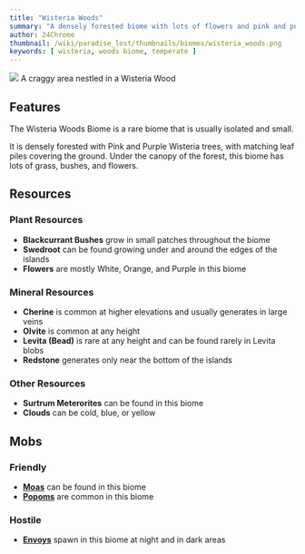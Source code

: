 ```yaml
---
title: "Wisteria Woods"
summary: "A densely forested biome with lots of flowers and pink and purple Wisteria trees"
author: 24Chrome
thumbnail: /wiki/paradise_lost/thumbnails/biomes/wisteria_woods.png
keywords: [ wisteria, woods biome, temperate ]
---
```


<img src="/wiki/paradise_lost/biomes/wisteria_woods.png">
A craggy area nestled in a Wisteria Wood

## Features
The Wisteria Woods Biome is a rare biome that is usually isolated and small. 

It is densely forested with Pink and Purple Wisteria trees, with matching leaf piles covering the ground.
Under the canopy of the forest, this biome has lots of grass, bushes, and flowers.


## Resources

### Plant Resources
* **Blackcurrant Bushes** grow in small patches throughout the biome
* **Swedroot** can be found growing under and around the edges of the islands
* **Flowers** are mostly White, Orange, and Purple in this biome

### Mineral Resources
* **Cherine** is common at higher elevations and usually generates in large veins
* **Olvite** is common at any height
* **Levita (Bead)** is rare at any height and can be found rarely in Levita blobs
* **Redstone** generates only near the bottom of the islands

### Other Resources
* **Surtrum Meterorites** can be found in this biome
* **Clouds** can be cold, blue, or yellow

## Mobs

### Friendly
* **[Moas](/wiki/paradise-lost/mobs/moa/)** can be found in this biome
* **[Popoms](/wiki/paradise-lost/mobs/popom/)** are common in this biome


### Hostile
* **[Envoys](/wiki/paradise-lost/mobs/envoy/)** spawn in this biome at night and in dark areas


